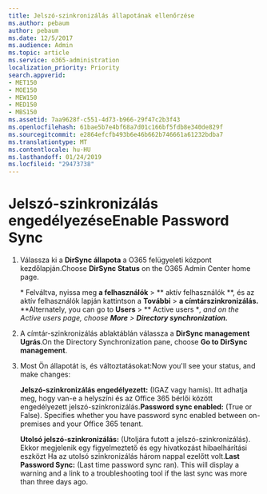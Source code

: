 ```yaml
---
title: Jelszó-szinkronizálás állapotának ellenőrzése
ms.author: pebaum
author: pebaum
ms.date: 12/5/2017
ms.audience: Admin
ms.topic: article
ms.service: o365-administration
localization_priority: Priority
search.appverid:
- MET150
- MOE150
- MEW150
- MED150
- MBS150
ms.assetid: 7aa9628f-c551-4d73-b966-29f47c2b3f43
ms.openlocfilehash: 61bae5b7e4bf68a7d01c166bf5fdb8e340de829f
ms.sourcegitcommit: e2864efcfb493b6e46b662b746661a61232bdba7
ms.translationtype: MT
ms.contentlocale: hu-HU
ms.lasthandoff: 01/24/2019
ms.locfileid: "29473738"
---
```

# <a name="enable-password-sync"></a><span data-ttu-id="69642-102">Jelszó-szinkronizálás engedélyezése</span><span class="sxs-lookup"><span data-stu-id="69642-102">Enable Password Sync</span></span>

1.  <span data-ttu-id="69642-103">Válassza ki a **DirSync állapota** a O365 felügyeleti központ kezdőlapján.</span><span class="sxs-lookup"><span data-stu-id="69642-103">Choose **DirSync Status** on the O365 Admin Center home page.</span></span> 
    
     <span data-ttu-id="69642-104">\* Felváltva, nyissa meg **a felhasználók** \> \*\* aktív felhasználók \*\*, és az aktív felhasználók lapján kattintson a **További** \> **a címtárszinkronizálás.** \*</span><span class="sxs-lookup"><span data-stu-id="69642-104">\*Alternately, you can go to **Users** \> \*\* Active users \**, and on the Active users page, choose **More** \> **Directory synchronization.***</span></span> 
    
2. <span data-ttu-id="69642-105">A címtár-szinkronizálás ablaktáblán válassza a **DirSync management Ugrás**.</span><span class="sxs-lookup"><span data-stu-id="69642-105">On the Directory Synchronization pane, choose **Go to DirSync management**.</span></span> 
    
3. <span data-ttu-id="69642-106">Most Ön állapotát is, és változtatásokat:</span><span class="sxs-lookup"><span data-stu-id="69642-106">Now you'll see your status, and make changes:</span></span>
    
    <span data-ttu-id="69642-p101">**Jelszó-szinkronizálás engedélyezett:** (IGAZ vagy hamis). Itt adhatja meg, hogy van-e a helyszíni és az Office 365 bérlői között engedélyezett jelszó-szinkronizálás.</span><span class="sxs-lookup"><span data-stu-id="69642-p101">**Password sync enabled:** (True or False). Specifies whether you have password sync enabled between on-premises and your Office 365 tenant.</span></span> 
    
    <span data-ttu-id="69642-p102">**Utolsó jelszó-szinkronizálás:** (Utoljára futott a jelszó-szinkronizálás). Ekkor megjelenik egy figyelmeztető és egy hivatkozást hibaelhárítási eszközt Ha az utolsó szinkronizálás három nappal ezelőtt volt.</span><span class="sxs-lookup"><span data-stu-id="69642-p102">**Last Password Sync:** (Last time password sync ran). This will display a warning and a link to a troubleshooting tool if the last sync was more than three days ago.</span></span> 
    

